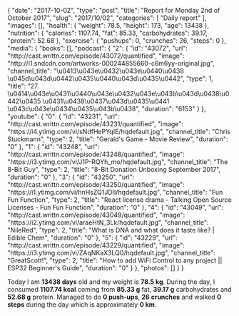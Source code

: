 {
    "date": "2017-10-02",
    "type": "post",
    "title": "Report for Monday 2nd of October 2017",
    "slug": "2017\/10\/02",
    "categories": [
        "Daily report"
    ],
    "images": [],
    "health": {
        "weight": 78.5,
        "height": 173,
        "age": 13438
    },
    "nutrition": {
        "calories": 1107.74,
        "fat": 85.33,
        "carbohydrates": 39.17,
        "protein": 52.68
    },
    "exercise": {
        "pushups": 0,
        "crunches": 26,
        "steps": 0
    },
    "media": {
        "books": [],
        "podcast": {
            "2": {
                "id": "43072",
                "url": "http:\/\/cast.writtn.com\/episode\/43072\/quantified",
                "image": "http:\/\/i1.sndcdn.com\/artworks-000244855660-c6m6yy-original.jpg",
                "channel_title": "\u0413\u043e\u0432\u043e\u0440\u0438 \u045d\u043d\u0442\u0435\u0440\u043d\u0435\u0442",
                "type": 1,
                "title": "27. \u0414\u043e\u0431\u0440\u043e\u0432\u043e\u043b\u043d\u0438\u0442\u0435 \u0431\u0438\u0437\u043d\u0435\u0441 \u043c\u043e\u0434\u0435\u043b\u0438",
                "duration": "6153"
            }
        },
        "youtube": {
            "0": {
                "id": "43231",
                "url": "http:\/\/cast.writtn.com\/episode\/43231\/quantified",
                "image": "https:\/\/i4.ytimg.com\/vi\/sNdfHePYqIE\/hqdefault.jpg",
                "channel_title": "Chris Stuckmann",
                "type": 2,
                "title": "Gerald's Game - Movie Review",
                "duration": "0"
            },
            "1": {
                "id": "43248",
                "url": "http:\/\/cast.writtn.com\/episode\/43248\/quantified",
                "image": "https:\/\/i3.ytimg.com\/vi\/J1P-RQYh_mo\/hqdefault.jpg",
                "channel_title": "The 8-Bit Guy",
                "type": 2,
                "title": "8-Bit Donation Unboxing September 2017",
                "duration": "0"
            },
            "3": {
                "id": "43250",
                "url": "http:\/\/cast.writtn.com\/episode\/43250\/quantified",
                "image": "https:\/\/i1.ytimg.com\/vi\/hnHsZQ1JDII\/hqdefault.jpg",
                "channel_title": "Fun Fun Function",
                "type": 2,
                "title": "React license drama - Talking Open Source Licenses - Fun Fun Function",
                "duration": "0"
            },
            "4": {
                "id": "43049",
                "url": "http:\/\/cast.writtn.com\/episode\/43049\/quantified",
                "image": "https:\/\/i2.ytimg.com\/vi\/araeHtN_3Lk\/hqdefault.jpg",
                "channel_title": "NileRed",
                "type": 2,
                "title": "What is DNA and what does it taste like? | Edible Chem",
                "duration": "0"
            },
            "5": {
                "id": "43229",
                "url": "http:\/\/cast.writtn.com\/episode\/43229\/quantified",
                "image": "https:\/\/i3.ytimg.com\/vi\/ZAqNKaX3LQ0\/hqdefault.jpg",
                "channel_title": "GreatScott!",
                "type": 2,
                "title": "How to add WiFi Control to any project || ESP32 Beginner's Guide",
                "duration": "0"
            }
        },
        "photos": []
    }
}

Today I am <strong>13438 days</strong> old and my weight is <strong>78.5 kg</strong>. During the day, I consumed <strong>1107.74 kcal</strong> coming from <strong>85.33 g</strong> fat, <strong>39.17 g</strong> carbohydrates and <strong>52.68 g</strong> protein. Managed to do <strong>0 push-ups</strong>, <strong>26 crunches</strong> and walked <strong>0 steps</strong> during the day which is approximately <strong>0 km</strong>.